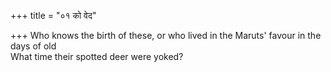+++
title = "०१ को वेद"

+++
Who knows the birth of these, or who lived in the Maruts' favour in the days of old  
     What time their spotted deer were yoked?